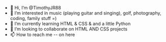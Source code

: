 - 👋 Hi, I’m @TimothyJR88
- 👀 I’m interested in music (playing guitar and singing), golf, photography, coding, family stuff =)
- 🌱 I’m currently learning HTML & CSS & and a little Python
- 💞️ I’m looking to collaborate on HTML AND CSS projects
- 📫 How to reach me -- on here 

<!---
TimothyJR88/TimothyJR88 is a ✨ special ✨ repository because its `README.md` (this file) appears on your GitHub profile.
You can click the Preview link to take a look at your changes.
--->
